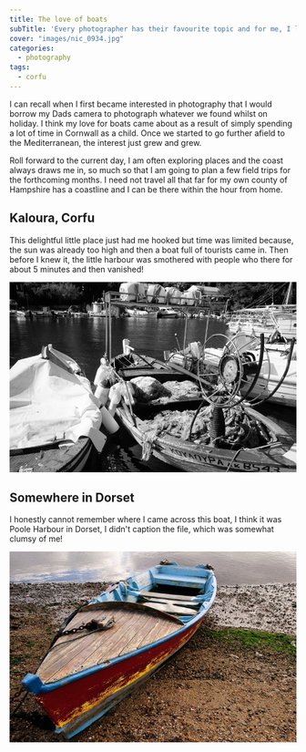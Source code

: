 ```yaml
---
title: The love of boats
subTitle: 'Every photographer has their favourite topic and for me, I love boats'
cover: "images/nic_0934.jpg"
categories:
  - photography
tags:
  - corfu
---
```

I can recall when I first became interested in photography that I would borrow my Dads camera to photograph whatever we found whilst on holiday. I think my love for boats came about as a result of simply spending a lot of time in Cornwall as a child. Once we started to go further afield to the Mediterranean, the interest just grew and grew.

Roll forward to the current day, I am often exploring places and the coast always draws me in, so much so that I am going to plan a few field trips for the forthcoming months. I need not travel all that far for my own county of Hampshire has a coastline and I can be there within the hour from home.

## Kaloura, Corfu

This delightful little place just had me hooked but time was limited because, the sun was already too high and then a boat full of tourists came in. Then before I knew it, the little harbour was smothered with people who there for about 5 minutes and then vanished!

![The boats of Kaloura](images/nic_0934.jpg)

## Somewhere in Dorset

I honestly cannot remember where I came across this boat, I think it was Poole Harbour in Dorset, I didn't caption the file, which was somewhat clumsy of me!

![The old boat](images/229264_10150193412883041_8176854_n.jpg)
